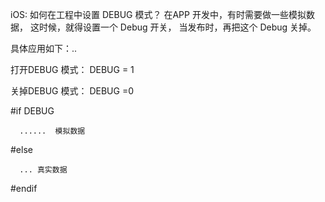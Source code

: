 iOS: 如何在工程中设置 DEBUG 模式？
在APP 开发中，有时需要做一些模拟数据， 这时候，就得设置一个 Debug 开关， 当发布时，再把这个 Debug 关掉。

具体应用如下：..


打开DEBUG 模式： DEBUG = 1   

关掉DEBUG 模式：  DEBUG =0 

#if DEBUG

    

      ......  模拟数据     



#else

   

      ... 真实数据  



#endif

